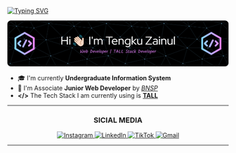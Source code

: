[![Typing SVG](https://readme-typing-svg.demolab.com?font=montserrat&weight=600&size=24&letterSpacing=1px&pause=1000&color=F7F7F7&width=435&lines=Hello+World!+I'm+Tengku+Zainul)](https://git.io/typing-svg)

![Tengku Zainul](img/github-header-image.png)

- 🎓 I'm currently **Undergraduate Information System**
- 🏅 I'm Associate **Junior Web Developer** by [_BNSP_](https://drive.google.com/file/d/1PW3DAM6kb_gNTIj6ifjzH39ttv2XhWwg/view?usp=sharing)
- **</>** The Tech Stack I am currently using is [**TALL**](https://tallstack.dev/)

---

**<h3 align="center">SICIAL MEDIA</h3>**

<div align="center">
          <a href="https://www.instagram.com/tengkumz_">
                                                            <img src="https://img.shields.io/badge/Instagram-E4405F?style=for-the-badge&logo=instagram&logoColor=white" alt="Instagram" />
                                </a>
                                <a href="https://www.linkedin.com/in/tengkuzainull">
                                                            <img src="https://img.shields.io/badge/LinkedIn-0077B5?style=for-the-badge&logo=linkedin&logoColor=white" alt="LinkedIn" />
                                </a>
                                <a href="https://www.tiktok.com/@bewokzcode__">
                                                            <img src="https://img.shields.io/badge/TikTok-000000?style=for-the-badge&logo=tiktok&logoColor=white" alt="TikTok" />
                                </a>
                                <a href="mailto:tengkuzainula04@gmail.com">
                                                            <img src="https://img.shields.io/badge/Gmail-D14836?style=for-the-badge&logo=gmail&logoColor=white" alt="Gmail" />
                                </a>

</div>

---
